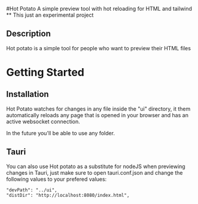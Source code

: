 #Hot Potato
A simple preview tool with hot reloading for HTML and tailwind
** This just an experimental project
## Description
Hot potato is a simple tool for people who want to preview their HTML files
# Getting Started
## Installation
Hot Potato watches for changes in any file inside the "ui" directory, it them automatically reloads any page that is opened in your browser and has an active websocket connection.

In the future you'll be able to use any folder.

## Tauri
You can also use Hot potato as a substitute for nodeJS when previewing changes in Tauri, just make sure to open tauri.conf.json and change the following values to your prefered values:
```
"devPath": "../ui",
"distDir": "http://localhost:8080/index.html",
```
